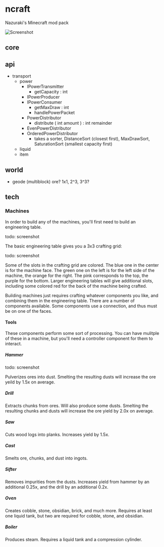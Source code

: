 # ncraft

Nazuraki's Minecraft mod pack

![Screenshot](https://raw.github.com/kurakin/ncraft/master/Screenshot.png)

## core


## api
- transport
  - power
    - IPowerTransmitter
      - getCapacity : int
    - IPowerProducer
    - IPowerConsumer
      - getMaxDraw : int
      - handlePowerPacket
    - PowerDistributor
      - distribute ( int amount ) : int remainder
    - EvenPowerDistributor
    - OrderedPowerDistributor
      - takes a sorter, DistanceSort (closest first), MaxDrawSort, SaturationSort (smallest capacity first)
  - liquid
  - item

## world
- geode (multiblock) ore? 1x1, 2^3, 3^3?

## tech

### Machines

In order to build any of the machines, you'll first need to build an engineering table.

todo: screenshot

The basic engineering table gives you a 3x3 crafting grid:

todo: screenshot

Some of the slots in the crafting grid are colored. The blue one in the center is for the machine face. The green one
on the left is for the left side of the machine, the orange for the right. The pink corresponds to the top, the purple
for the bottom. Larger engineering tables will give additional slots, including some colored red for the back of the
machine being crafted.

Building machines just requires crafting whatever components you like, and combining them in the engineering table.
There are a number of components available. Some components use a connection, and thus must be on one of the faces.

#### Tools

These components perform some sort of processing. You can have mulitple of these in a machine, but you'll need a
controller component for them to interact.

##### Hammer

todo: screenshot

Pulverizes ores into dust. Smelting the resulting dusts will increase the ore yeild by 1.5x on average.

##### Drill

Extracts chunks from ores. Will also produce some dusts. Smelting the resulting chunks and dusts will increase the ore
yield by 2.0x on average.

##### Saw

Cuts wood logs into planks. Increases yield by 1.5x.

##### Cast

Smelts ore, chunks, and dust into ingots.

##### Sifter

Removes impurities from the dusts. Increases yield from hammer by an additional 0.25x, and the drill by an additional
0.2x.

##### Oven

Creates cobble, stone, obsidian, brick, and much more. Requires at least one liquid tank, but two are required for
cobble, stone, and obsidian.

##### Boiler

Produces steam. Requires a liquid tank and a compression cylinder.

